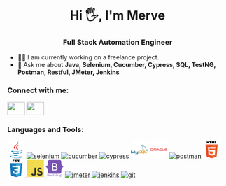 <h1 align="center">Hi 🖐️, I'm Merve </h1> 

<h3 align = "center"> Full Stack Automation Engineer </h3>

<!-- <p align = "justify" > </p> -->

<ul>
  <li>
   👩‍💻 I am currently working on a freelance project.
  </li>
  <li> 💭 Ask me about <b> Java, Selenium, Cucumber, Cypress, SQL, TestNG, Postman, Restful, JMeter, Jenkins </b>
  </li>
  </ul>
  

<h3 align="left">Connect with me:</h3>
<p align="left">
  <a href="https://mail.google.com/mail/u/0/?fs=1&tf=cm&source=mailto&to=arslanmerv34@gmail.com" target="blank"><img align="center" src="https://cdn.freelogovectors.net/wp-content/uploads/2020/10/gmail_logo_icon.png" height="30" width="40" /></a>
<a href="https://linkedin.com/in/mervearslan34/" target="blank"><img align="center" src="https://raw.githubusercontent.com/rahuldkjain/github-profile-readme-generator/master/src/images/icons/Social/linked-in-alt.svg" height="30" width="40" /></a>
</p>

<h3 align="left">Languages and Tools:</h3>
<p align="left"><a href="https://www.java.com" target="_blank" rel="noreferrer"> <img src="https://raw.githubusercontent.com/devicons/devicon/master/icons/java/java-original.svg" alt="java" width="40" height="40"/> </a> <a href="https://www.selenium.dev" target="_blank" rel="noreferrer"> <img src="https://raw.githubusercontent.com/detain/svg-logos/780f25886640cef088af994181646db2f6b1a3f8/svg/selenium-logo.svg" alt="selenium" width="40" height="40"/> </a>  <a href="https://www.pluralsight.com/courses/java-bdd-cucumber-gherkin-getting-started?aid=7010a000002BWqGAAW&promo=&utm_source=non_branded&utm_medium=digital_paid_search_google&utm_campaign=EMEA_Dynamic&utm_content=&gclid=Cj0KCQiA3-yQBhD3ARIsAHuHT65iTGWxHG8qiLYA_W4y07U3R9hQr8JW4iJXvWObU7CS-rhGborVdmQaAroOEALw_wcB" target="_blank" rel="noreferrer"> <img src="https://brandslogos.com/wp-content/uploads/images/large/cucumber-logo.png" alt="cucumber" width="40" height="40"/> </a> <a href="https://www.cypress.io" target="_blank" rel="noreferrer"> <img src="https://raw.githubusercontent.com/simple-icons/simple-icons/6e46ec1fc23b60c8fd0d2f2ff46db82e16dbd75f/icons/cypress.svg" alt="cypress" width="40" height="40"/> </a><a href="https://www.mysql.com/" target="_blank" rel="noreferrer"> <img src="https://raw.githubusercontent.com/devicons/devicon/master/icons/mysql/mysql-original-wordmark.svg" alt="mysql" width="40" height="40"/> </a> <a href="https://www.oracle.com/" target="_blank" rel="noreferrer"> <img src="https://raw.githubusercontent.com/devicons/devicon/master/icons/oracle/oracle-original.svg" alt="oracle" width="40" height="40"/> </a>  <a href="https://postman.com" target="_blank" rel="noreferrer"> <img src="https://www.vectorlogo.zone/logos/getpostman/getpostman-icon.svg" alt="postman" width="40" height="40"/> </a>  <a href="https://www.w3.org/html/" target="_blank" rel="noreferrer"> <img src="https://raw.githubusercontent.com/devicons/devicon/master/icons/html5/html5-original-wordmark.svg" alt="html5" width="40" height="40"/> </a> <a href="https://www.w3schools.com/css/" target="_blank" rel="noreferrer"> <img src="https://raw.githubusercontent.com/devicons/devicon/master/icons/css3/css3-original-wordmark.svg" alt="css3" width="40" height="40"/> </a> <a href="https://developer.mozilla.org/en-US/docs/Web/JavaScript" target="_blank" rel="noreferrer"> <img src="https://raw.githubusercontent.com/devicons/devicon/master/icons/javascript/javascript-original.svg" alt="javascript" width="40" height="40"/> </a>  <a href="https://getbootstrap.com" target="_blank" rel="noreferrer"> <img src="https://raw.githubusercontent.com/devicons/devicon/master/icons/bootstrap/bootstrap-plain-wordmark.svg" alt="bootstrap" width="40" height="40"/> </a> <a href="https://jmeter.apache.org" target="_blank" rel="noreferrer"> <img src="https://zoumana.files.wordpress.com/2017/12/apachejmeter.jpg" alt="jmeter" width="40" height="40"/> </a>  <a href="https://www.jenkins.io" target="_blank" rel="noreferrer"> <img src="https://www.vectorlogo.zone/logos/jenkins/jenkins-icon.svg" alt="jenkins" width="40" height="40"/> </a> <a href="https://git-scm.com/" target="_blank" rel="noreferrer"> <img src="https://www.vectorlogo.zone/logos/git-scm/git-scm-icon.svg" alt="git" width="40" height="40"/> </a>   </p>



